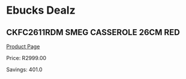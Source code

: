 
# Ebucks Dealz
## CKFC2611RDM SMEG CASSEROLE 26CM RED
[Product Page](https://www.ebucks.com/web/shop/productSelected.do?prodId=1169570536&catId=1196428103)

Price: R2999.00

Savings: 401.0


	